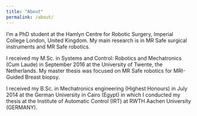 ```yaml
---
title: "About"
permalink: /about/
---
```


I’m a PhD student at the Hamlyn Centre for Robotic Surgery, Imperial College London, United Kingdom. My main research is in MR Safe surgical instruments and MR Safe robotics.

I received my M.Sc. in Systems and Control: Robotics and Mechatronics (Cum Laude) in September 2016 at the University of Twente, the Netherlands. My master thesis was focused on MR Safe robotics for MRI-Guided Breast biopsy.

I received my B.Sc. in Mechatronics engineering (Highest Honours) in July 2014 at the German University in Cairo (Egypt) in which I conducted my thesis at the Institute of Automatic Control (IRT) at RWTH Aachen University (GERMANY).
